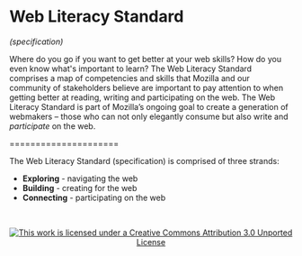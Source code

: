 Web Literacy Standard
=====================
*(specification)*

Where do you go if you want to get better at your web skills? How do you even know what's important to learn? The Web Literacy Standard comprises a map of competencies and skills that Mozilla and our community of stakeholders believe are important to pay attention to when getting better at reading, writing and participating on the web. The Web Literacy Standard is part of Mozilla’s ongoing goal to create a generation of webmakers – those who can not only elegantly consume but also write and *participate* on the web. 

=====================

The Web Literacy Standard (specification) is comprised of three strands:

* **Exploring** - navigating the web
* **Building** - creating for the web
* **Connecting** - participating on the web 

<br>
<p align="center"><a href="https://creativecommons.org/licenses/by/3.0/deed.en_US"><img src="https://i.creativecommons.org/l/by/3.0/88x31.png" alt="This work is licensed under a Creative Commons Attribution 3.0 Unported License"></a></p>
